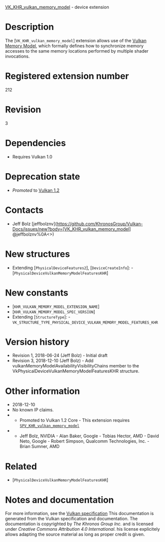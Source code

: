 [VK_KHR_vulkan_memory_model](https://www.khronos.org/registry/vulkan/specs/1.3-extensions/man/html/VK_KHR_vulkan_memory_model.html) - device extension

# Description
The [`VK_KHR_vulkan_memory_model`] extension allows use of the
[Vulkan Memory Model](https://www.khronos.org/registry/vulkan/specs/1.3-extensions/html/vkspec.html#memory-model), which formally defines how to
synchronize memory accesses to the same memory locations performed by
multiple shader invocations.

# Registered extension number
212

# Revision
3

# Dependencies
- Requires Vulkan 1.0

# Deprecation state
- *Promoted* to [Vulkan 1.2](https://www.khronos.org/registry/vulkan/specs/1.3-extensions/html/vkspec.html#versions-1.2-promotions)

# Contacts
- Jeff Bolz [jeffbolznv](https://github.com/KhronosGroup/Vulkan-Docs/issues/new?body=[VK_KHR_vulkan_memory_model] @jeffbolznv%0A<<Here describe the issue or question you have about the VK_KHR_vulkan_memory_model extension>>)

# New structures
- Extending [`PhysicalDeviceFeatures2`], [`DeviceCreateInfo`]:  - [`PhysicalDeviceVulkanMemoryModelFeaturesKHR`]

# New constants
- [`KHR_VULKAN_MEMORY_MODEL_EXTENSION_NAME`]
- [`KHR_VULKAN_MEMORY_MODEL_SPEC_VERSION`]
- Extending [`StructureType`]:  - `VK_STRUCTURE_TYPE_PHYSICAL_DEVICE_VULKAN_MEMORY_MODEL_FEATURES_KHR`

# Version history
- Revision 1, 2018-06-24 (Jeff Bolz)  - Initial draft 
- Revision 3, 2018-12-10 (Jeff Bolz)  - Add vulkanMemoryModelAvailabilityVisibilityChains member to the VkPhysicalDeviceVulkanMemoryModelFeaturesKHR structure.

# Other information
* 2018-12-10
* No known IP claims.
*   - Promoted to Vulkan 1.2 Core  - This extension requires [`SPV_KHR_vulkan_memory_model`](https://htmlpreview.github.io/?https://github.com/KhronosGroup/SPIRV-Registry/blob/master/extensions/KHR/SPV_KHR_vulkan_memory_model.html) 
*   - Jeff Bolz, NVIDIA  - Alan Baker, Google  - Tobias Hector, AMD  - David Neto, Google  - Robert Simpson, Qualcomm Technologies, Inc.  - Brian Sumner, AMD

# Related
- [`PhysicalDeviceVulkanMemoryModelFeaturesKHR`]

# Notes and documentation
For more information, see the [Vulkan specification](https://www.khronos.org/registry/vulkan/specs/1.3-extensions/html/vkspec.html)
This documentation is generated from the Vulkan specification and documentation.
The documentation is copyrighted by *The Khronos Group Inc.* and is licensed under *Creative Commons Attribution 4.0 International*.
his license explicitely allows adapting the source material as long as proper credit is given.
        